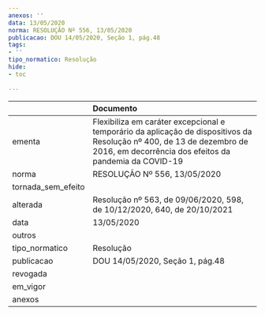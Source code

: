```yaml
---
anexos: ''
data: 13/05/2020
norma: RESOLUÇÃO Nº 556, 13/05/2020
publicacao: DOU 14/05/2020, Seção 1, pág.48
tags:
- ''
tipo_normatico: Resolução
hide: 
- toc 
 
---
```


|                    | Documento                                                                                                                                                                       |
|:-------------------|:--------------------------------------------------------------------------------------------------------------------------------------------------------------------------------|
| ementa             | Flexibiliza em caráter excepcional e temporário da aplicação de dispositivos da Resolução nº 400, de 13 de dezembro de 2016, em decorrência dos efeitos da pandemia da COVID-19 |
| norma              | RESOLUÇÃO Nº 556, 13/05/2020                                                                                                                                                    |
| tornada_sem_efeito |                                                                                                                                                                                 |
| alterada           | Resolução nº 563, de 09/06/2020, 598, de 10/12/2020, 640, de 20/10/2021                                                                                                         |
| data               | 13/05/2020                                                                                                                                                                      |
| outros             |                                                                                                                                                                                 |
| tipo_normatico     | Resolução                                                                                                                                                                       |
| publicacao         | DOU 14/05/2020, Seção 1, pág.48                                                                                                                                                 |
| revogada           |                                                                                                                                                                                 |
| em_vigor           |                                                                                                                                                                                 |
| anexos             |                                                                                                                                                                                 |
